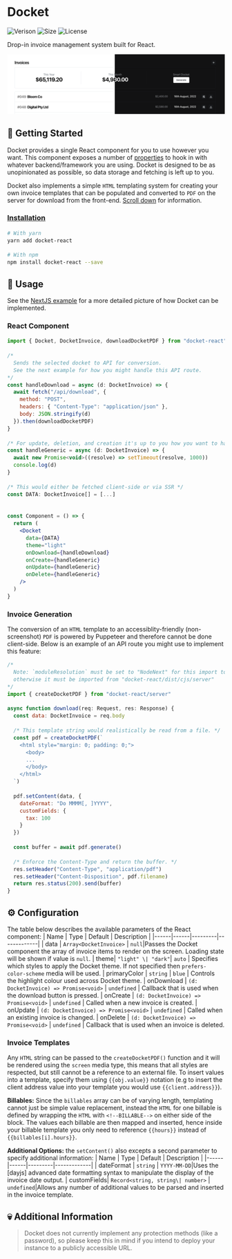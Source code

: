 # Docket

![Verison](https://img.shields.io/npm/v/docket-react)
![Size](https://img.shields.io/bundlephobia/minzip/docket-react)
![License](https://img.shields.io/npm/l/docket-react)

Drop-in invoice management system built for React.

![Cover Photo](https://raw.githubusercontent.com/robbiesymonds/Docket/master/snapshot.png)

## 🚀 Getting Started
Docket provides a single React component for you to use however you want. This component exposes a number of [properties](#⚙️-configuration) to hook in with whatever backend/framework you are using. Docket is designed to be as unopinionated as possible, so data storage and fetching is left up to you.

Docket also implements a simple `HTML` templating system for creating your own invoice templates that can be populated and converted to `PDF` on the server for download from the front-end. [Scroll down](#invoice-generation) for information.

### [Installation](https://www.npmjs.com/package/docket-react)
```bash
# With yarn
yarn add docket-react

# With npm
npm install docket-react --save
```

## 💾 Usage
See the [NextJS example](https://github.com/robbiesymonds/Docket/tree/main/examples/next-js) for a more detailed picture of how Docket can be implemented.
### React Component
```jsx
import { Docket, DocketInvoice, downloadDocketPDF } from "docket-react"

/*
  Sends the selected docket to API for conversion. 
  See the next example for how you might handle this API route.
*/
const handleDownload = async (d: DocketInvoice) => {
  await fetch("/api/download", {
    method: "POST",
    headers: { "Content-Type": "application/json" },
    body: JSON.stringify(d)
  }).then(downloadDocketPDF)
}

/* For update, deletion, and creation it's up to you how you want to handle this! */
const handleGeneric = async (d: DocketInvoice) => {
  await new Promise<void>((resolve) => setTimeout(resolve, 1000))
  console.log(d)
}

/* This would either be fetched client-side or via SSR */
const DATA: DocketInvoice[] = [...]


const Component = () => {
  return (
    <Docket
      data={DATA}
      theme="light"
      onDownload={handleDownload}
      onCreate={handleGeneric}
      onUpdate={handleGeneric}
      onDelete={handleGeneric}
    />
  )
}
```


### Invoice Generation
The conversion of an `HTML` template to an accessiblity-friendly (non-screenshot) `PDF` is powered by Puppeteer and therefore cannot be done client-side. Below is an example of an API route you might use to implement this feature:
```js
/*
  Note: `moduleResolution` must be set to "NodeNext" for this import to work,
  otherwise it must be imported from "docket-react/dist/cjs/server"
*/ 
import { createDocketPDF } from "docket-react/server"

async function download(req: Request, res: Response) {
  const data: DocketInvoice = req.body
  
  /* This template string would realistically be read from a file. */
  const pdf = createDocketPDF(`
    <html style="margin: 0; padding: 0;">
      <body>
      ...
      </body>
    </html>
  `)

  pdf.setContent(data, {
    dateFormat: "Do MMMM[, ]YYYY",
    customFields: {
      tax: 100
    }
  })

  const buffer = await pdf.generate()

  /* Enforce the Content-Type and return the buffer. */
  res.setHeader("Content-Type", "application/pdf")
  res.setHeader("Content-Disposition", pdf.filename)
  return res.status(200).send(buffer)
}
```

## ⚙️ Configuration
The table below describes the available parameters of the React component:
| Name | Type | Default | Description |
|------|------|---------|-------------|
| data | `Array<DocketInvoice>` | `null`|Passes the Docket component the array of invoice items to render on the screen. Loading state will be shown if value is `null`.
| theme| `"light" \| "dark"`| `auto` | Specifies which styles to apply the Docket theme. If not specified then `prefers-color-scheme` media will be used.
| primaryColor | `string` | `blue` | Controls the highlight colour used across Docket theme.
| onDownload | `(d: DocketInvoice) => Promise<void>` | `undefined` | Callback that is used when the download button is pressed.
| onCreate | `(d: DocketInvoice) => Promise<void>` | `undefined` | Called when a new invoice is created.
| onUpdate | `(d: DocketInvoice) => Promise<void>` | `undefined` | Called when an existing invoice is changed.
| onDelete | `(d: DocketInvoice) => Promise<void>` | `undefined` | Callback that is used when an invoice is deleted.

### Invoice Templates
Any `HTML` string can be passed to the `createDocketPDF()` function and it will be rendered using the `screen` media type, this means that all styles are respected, but still cannot be a reference to an external file. To insert values into a template, specify them using `{{obj.value}}` notation (e.g to insert the client address value into your template you would use `{{client.address}}`).

**Billables:**
Since the `billables` array can be of varying length, templating cannot just be simple value replacement, instead the `HTML` for one billable is defined by wrapping the `HTML` with `<!--BILLABLE-->` on either side of the block. The values each billable are then mapped and inserted, hence inside your billable template you only need to reference `{{hours}}` instead of `{{billables[i].hours}}`.

**Additional Options:** the `setContent()` also excepts a second parameter to specify additional information:
| Name | Type | Default | Description |
|------|------|---------|-------------|
| dateFormat | `string` | `YYYY-MM-DD`|Uses the [dayjs] advanced date formatting syntax to manipulate the display of the invoice date output.
| customFields| `Record<string, string\| number>` | `undefined`|Allows any number of additional values to be parsed and inserted in the invoice template.


## 💀 Additional Information
>Docket does not currently implement any protection methods (like a password), so please keep this in mind if you intend to deploy your instance to a publicly accessible URL.